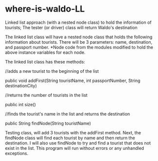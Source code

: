 # where-is-waldo-LL
Linked list approach (with a nested node class) to hold the information of tourists; The tester (or driver) class will return Waldo's destination

The linked list class will have a nested node class that holds the following information about tourists. There will be 3 parameters: name, destination, and passport number.
*Node code from the modules modified to hold the above instance variables for each node.  


The linked list class has these methods:

//adds a new tourist to the beginning of the list

public void addFirst(String touristName, int passportNumber, String destinationCity) 

//returns the number of tourists in the list

public int size() 

//finds the tourist's name in the list and returns the destination

public String findNode(String touristName) 



Testing class, will add 3 tourists with the addFirst method. Next, the findNode class will find each tourist by name and then return the destination. I will also use findNode to try and find a tourist that does not exist in the list. This program will run without errors or any unhandled exceptions.
